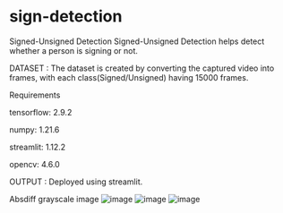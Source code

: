 # sign-detection
Signed-Unsigned Detection
Signed-Unsigned Detection helps detect whether a person is signing or not.

DATASET :
The dataset is created by converting the captured video into frames, with each class(Signed/Unsigned) having 15000 frames.

Requirements

tensorflow: 2.9.2

numpy: 1.21.6

streamlit: 1.12.2

opencv: 4.6.0

OUTPUT :
Deployed using streamlit.

Absdiff grayscale image
![image](https://user-images.githubusercontent.com/114279270/235898474-dcab7ee8-a29c-4b1b-bd12-eebca869185c.png)
![image](https://user-images.githubusercontent.com/114279270/235898521-859b5402-10bc-480a-81c9-ba361eb8fabb.png)
![image](https://user-images.githubusercontent.com/114279270/235898580-2e0af087-2f65-4a0f-a863-1eca0b44dfe9.png)
